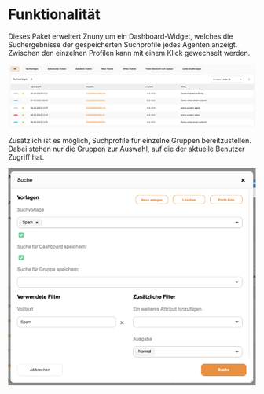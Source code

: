 # Funktionalität

Dieses Paket erweitert Znuny um ein Dashboard-Widget, welches die Suchergebnisse der gespeicherten Suchprofile jedes Agenten anzeigt. Zwischen den einzelnen Profilen kann mit einem Klick gewechselt werden.

![Suchvorlagen Widget](doc/de/images/widget.png)

Zusätzlich ist es möglich, Suchprofile für einzelne Gruppen bereitzustellen. Dabei stehen nur die Gruppen zur Auswahl, auf die der aktuelle Benutzer Zugriff hat.

![Suchvorlagen gruppenbasiert](doc/de/images/search_profile_group.png)
